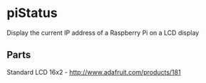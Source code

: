 piStatus
========

Display the current IP address of a Raspberry Pi on a LCD display

Parts
--------
Standard LCD 16x2 - http://www.adafruit.com/products/181
